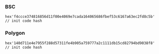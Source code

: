 ### BSC
`hex'f4ccce374816856d11f00e4069e7cada164065686fbef53c6167a63ec2fd8c5b' // init code hash`
### Polygon
`hex'140d711e4e7955f288d57311fe4b905a759777a2c1111db15cd82794bd9038f8' // init code hash`

